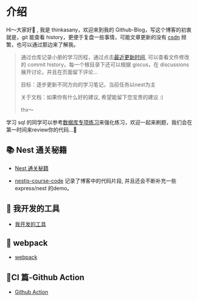 # 介绍

Hi～大家好👋 , 我是 thinkasany，欢迎来到我的 Github-Blog，写这个博客的初衷就是，git 能查看 history，更便于复盘一些事情，可能文章更新的没有 [csdn](https://blog.csdn.net/daddykei?type=blog) 频繁，也可以通过那边来了解我。

> 通过仓库记录小册的学习历程，通过点击[最近更新时间](https://github.com/thinkasany/docsify-lastModified), 可以查看文件修改的 commit history，每一个根目录下还可以根据 giscus，在 discussions 展开讨论，并且在页面留下评论...
>
> 目标：逐步更新不同方向的学习笔记，当前任务以nest为主
>
> 关于文档：如果你有什么好的建议, 希望能留下您宝贵的建议 :)
>
> thx～

学习 sql 的同学可以参考[数据库专项练习](https://doocs.github.io/leetcode/#/database-solution/)来强化练习，欢迎一起来刷题，我们会在第一时间来review你的代码...👏

## 📚 Nest 通关秘籍

- [Nest 通关秘籍](/docs/nest/README.md)

- [nestjs-course-code](https://github.com/thinkasany/nestjs-course-code)
  记录了博客中的代码片段, 并且还会不断补充一些 express/nest 的demo。

## 🔧 我开发的工具

- [我开发的工具](/docs/mytools/README.md)

## 🔧 webpack

- [webpack](/docs/webpack/README.md)

## 🤖️CI 篇-Github Action

- [Github Action](/docs/ci/github-action.md)
